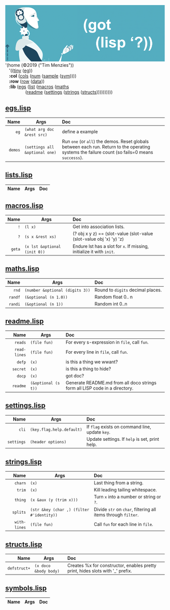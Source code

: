 <img 
     src="/etc/img/gotlisp.png"><br>
'(home (©2019 ("Tim Menzies")) <br>
&nbsp;&nbsp; '(([tiny](/src/tiny/tiny.lisp)
               ([eg](/src/tiny/eg.lisp))) <br>
&nbsp;&nbsp; <b>:col</b> ([cols](/src/tiny/col/cols.lisp)
                         ([num](/src/tiny/col/num.lisp)
                         ([sample](/src/tiny/col/sample.lisp)
                         ([sym](/src/tiny/col/sym.lisp)))))<br>
&nbsp;&nbsp; <b>:row</b> ([row](/src/tiny/row/row.lisp) 
                         ([data](/src/tiny/row/data.lisp)))<br>
&nbsp;&nbsp; <b>:lib</b> ([egs](/src/tiny/lib/egs.lisp) 
                         ([list](/src/tiny/lib/list.lisp)
                         ([macros](/src/tiny/lib/macros.lisp)
                         ([maths](/src/tiny/lib/maths.lisp)<br>
&nbsp; &nbsp; &nbsp; &nbsp; &nbsp; &nbsp; &nbsp; &nbsp;
                         ([readme](/src/tiny/lib/readme.lisp)
                         ([settings](/src/tiny/lib/settings.lisp)
                         ([strings](/src/tiny/lib/strings.lisp)
                         ([structs](/src/tiny/lib/structs.lisp)))))))))))
<br clear=all>




## [egs.lisp](egs.lisp)

|Name |Args | Doc|
|--:|--|:---|
|`eg` | `(what arg doc &rest src)` |define a example |
|`demos` | `(settings all &optional one)` |Run `one` (or `all`) the demos. Reset globals between each   run.  Return to the operating systems the failure count (so   fails=0 means `successs`). |


## [lists.lisp](lists.lisp)

|Name |Args | Doc|
|--:|--|:---|


## [macros.lisp](macros.lisp)

|Name |Args | Doc|
|--:|--|:---|
|`!` | `(l x)` |Get into association lists. |
|`?` | `(s x &rest xs)` |(? obj x y z) == (slot-value (slot-value (slot-value obj 'x) 'y) 'z) |
|`geta` | `(x lst &optional (init 0))` |Endure lst has a slot for `x`. If missing, initialize it with `init`. |


## [maths.lisp](maths.lisp)

|Name |Args | Doc|
|--:|--|:---|
|`rnd` | `(number &optional (digits 3))` |Round to `digits` decimal places. |
|`randf` | `(&optional (n 1.0))` |Random float 0.. n |
|`randi` | `(&optional (n 1))` |Random int 0..n |


## [readme.lisp](readme.lisp)

|Name |Args | Doc|
|--:|--|:---|
|`reads` | `(file fun)` |For every s-expression in `file`, call `fun`. |
|`read-lines` | `(file fun)` |For every line in `file`, call `fun`. |
|`defp` | `(x)` |is this  a thing we wwant? |
|`secret` | `(x)` |is this a thing to hide? |
|`docp` | `(x)` |got doc? |
|`readme` | `(&optional (s t))` |Generate README.md from all doco strings   form all LISP code in a directory. |


## [settings.lisp](settings.lisp)

|Name |Args | Doc|
|--:|--|:---|
|`cli` | `(key.flag.help.default)` |If `flag` exists on command line, update `key`. |
|`settings` | `(header options)` |Update settings. If  `help` is set, print help. |


## [strings.lisp](strings.lisp)

|Name |Args | Doc|
|--:|--|:---|
|`charn` | `(x)` |Last thing from a string. |
|`trim` | `(x)` |Kill leading tailing whitespace. |
|`thing` | `(x &aux (y (trim x)))` |Turn `x` into a number or string or `?`. |
|`splits` | `(str &key (char ,) (filter #'identity))` |Divide `str` on `char`, filtering all items through `filter`. |
|`with-lines` | `(file fun)` |Call `fun` for each line in `file`. |


## [structs.lisp](structs.lisp)

|Name |Args | Doc|
|--:|--|:---|
|`defstruct+` | `(x doco &body body)` |Creates %x for constructor, enables pretty print, hides slots with '_' prefix. |


## [symbols.lisp](symbols.lisp)

|Name |Args | Doc|
|--:|--|:---|
